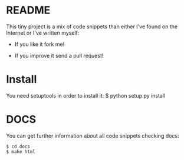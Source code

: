 # README

This tiny project is a mix of code snippets than either I've found on the 
Internet or I've written myself:

* If you like it fork me!

* If you improve it send a pull request!

# Install
You need setuptools in order to install it:
    $ python setup.py install

# DOCS

You can get further information about all code snippets checking docs:

    $ cd docs
    $ make html

